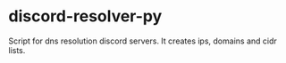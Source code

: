 # discord-resolver-py
Script for dns resolution discord servers. It creates ips, domains and cidr lists.
